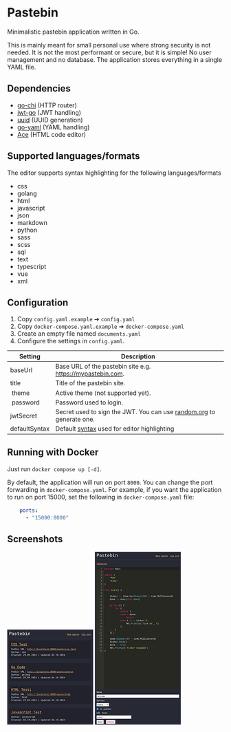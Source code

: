 # Pastebin
Minimalistic pastebin application written in Go.

This is mainly meant for small personal use where strong security is not needed. It is not the most performant or secure, but it is simple! No user management and no database. The application stores everything in a single YAML file.

## Dependencies
- [go-chi](https://github.com/go-chi/chi) (HTTP router)
- [jwt-go](github.com/golang-jwt/jwt/) (JWT handling)
- [uuid](github.com/google/uuid) (UUID generation)
- [go-yaml](gopkg.in/yaml.v3) (YAML handling)
- [Ace](https://ace.c9.io/) (HTML code editor)

## Supported languages/formats
The editor supports syntax highlighting for the following languages/formats
- css
- golang
- html
- javascript
- json
- markdown
- python
- sass
- scss
- sql
- text
- typescript
- vue
- xml

## Configuration
1. Copy `config.yaml.example` ➔ `config.yaml`
2. Copy `docker-compose.yaml.example` ➔ `docker-compose.yaml`
3. Create an empty file named `documents.yaml`
4. Configure the settings in `config.yaml`.

| Setting       | Description |
| ------------- | ----------- |
| baseUrl       | Base URL of the pastebin site e.g. https://mypastebin.com. |
| title         | Title of the pastebin site. |
| theme         | Active theme (not supported yet). |
| password      | Password used to login. |
| jwtSecret     | Secret used to sign the JWT. You can use [random.org](https://www.random.org/strings/?num=1&len=32&digits=on&upperalpha=on&loweralpha=on&unique=on&format=html&rnd=new) to generate one. |
| defaultSyntax | Default [syntax](#supported-languagesformats) used for editor highlighting |

## Running with Docker
Just run `docker compose up [-d]`.

By default, the application will run on port `8000`. You can change the port forwarding in `docker-compose.yaml`. For example, if you want the application to run on port 15000, set the following in `docker-compose.yaml` file:

```yaml
    ports:
      - "15000:8000"
```

## Screenshots
[![Pastebin preview](docs/screenshot1-tn.png "List view")](docs/screenshot1.png)
[![Pastebin preview](docs/screenshot2-tn.png "Edit view")](docs/screenshot2.png)